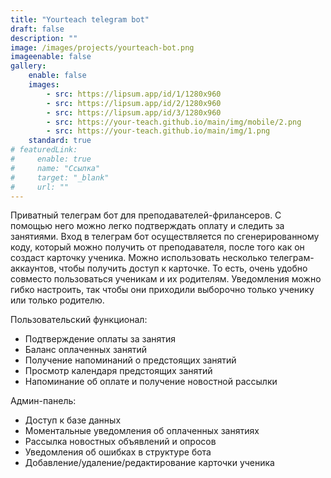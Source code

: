 ```yaml
---
title: "Yourteach telegram bot"
draft: false
description: ""
image: /images/projects/yourteach-bot.png
imageenable: false
gallery:
    enable: false
    images:
        - src: https://lipsum.app/id/1/1280x960
        - src: https://lipsum.app/id/2/1280x960
        - src: https://lipsum.app/id/3/1280x960
        - src: https://your-teach.github.io/main/img/mobile/2.png
        - src: https://your-teach.github.io/main/img/1.png
    standard: true
# featuredLink:
#     enable: true
#     name: "Ссылка"
#     target: "_blank"
#     url: ""
---
```


Приватный телеграм бот для преподавателей-фрилансеров. С помощью него можно легко подтверждать оплату и следить за занятиями. Вход в телеграм бот осуществляется по сгенерированному коду, который можно получить от преподавателя, после того как он создаст карточку ученика.
Можно использовать несколько телеграм-аккаунтов, чтобы получить доступ к карточке. То есть,
очень удобно совместо пользоваться ученикам и их родителям. Уведомления можно гибко настроить, так чтобы они приходили выборочно только ученику или только родителю.

Пользовательский функционал:
 - Подтверждение оплаты за занятия
 - Баланс оплаченных занятий
 - Получение напоминаний о предстоящих занятий
 - Просмотр календаря предстоящих занятий
 - Напоминание об оплате и получение новостной рассылки

Админ-панель:
 - Доступ к базе данных
 - Моментальные уведомления об оплаченных занятиях
 - Рассылка новостных объявлений и опросов
 - Уведомления об ошибках в структуре бота
 - Добавление/удаление/редактирование карточки ученика
